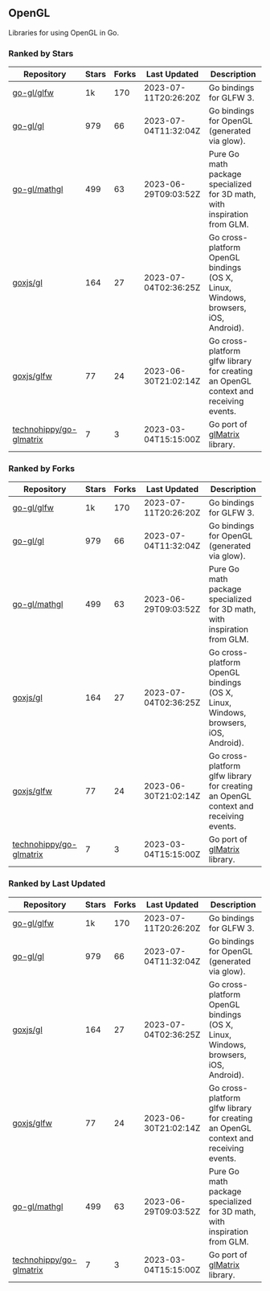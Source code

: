 ## OpenGL

Libraries for using OpenGL in Go.

### Ranked by Stars

| Repository | Stars | Forks | Last Updated | Description | 
|------------|-------|-------|--------------|-------------|
| [go-gl/glfw](https://github.com/go-gl/glfw) | 1k | 170 | 2023-07-11T20:26:20Z |  Go bindings for GLFW 3. |
| [go-gl/gl](https://github.com/go-gl/gl) | 979 | 66 | 2023-07-04T11:32:04Z |  Go bindings for OpenGL (generated via glow). |
| [go-gl/mathgl](https://github.com/go-gl/mathgl) | 499 | 63 | 2023-06-29T09:03:52Z |  Pure Go math package specialized for 3D math, with inspiration from GLM. |
| [goxjs/gl](https://github.com/goxjs/gl) | 164 | 27 | 2023-07-04T02:36:25Z |  Go cross-platform OpenGL bindings (OS X, Linux, Windows, browsers, iOS, Android). |
| [goxjs/glfw](https://github.com/goxjs/glfw) | 77 | 24 | 2023-06-30T21:02:14Z |  Go cross-platform glfw library for creating an OpenGL context and receiving events. |
| [technohippy/go-glmatrix](https://github.com/technohippy/go-glmatrix) | 7 | 3 | 2023-03-04T15:15:00Z |  Go port of [glMatrix](https://glmatrix.net/) library. |

### Ranked by Forks

| Repository | Stars | Forks | Last Updated | Description | 
|------------|-------|-------|--------------|-------------|
| [go-gl/glfw](https://github.com/go-gl/glfw) | 1k | 170 | 2023-07-11T20:26:20Z |  Go bindings for GLFW 3. |
| [go-gl/gl](https://github.com/go-gl/gl) | 979 | 66 | 2023-07-04T11:32:04Z |  Go bindings for OpenGL (generated via glow). |
| [go-gl/mathgl](https://github.com/go-gl/mathgl) | 499 | 63 | 2023-06-29T09:03:52Z |  Pure Go math package specialized for 3D math, with inspiration from GLM. |
| [goxjs/gl](https://github.com/goxjs/gl) | 164 | 27 | 2023-07-04T02:36:25Z |  Go cross-platform OpenGL bindings (OS X, Linux, Windows, browsers, iOS, Android). |
| [goxjs/glfw](https://github.com/goxjs/glfw) | 77 | 24 | 2023-06-30T21:02:14Z |  Go cross-platform glfw library for creating an OpenGL context and receiving events. |
| [technohippy/go-glmatrix](https://github.com/technohippy/go-glmatrix) | 7 | 3 | 2023-03-04T15:15:00Z |  Go port of [glMatrix](https://glmatrix.net/) library. |

### Ranked by Last Updated

| Repository | Stars | Forks | Last Updated | Description | 
|------------|-------|-------|--------------|-------------|
| [go-gl/glfw](https://github.com/go-gl/glfw) | 1k | 170 | 2023-07-11T20:26:20Z |  Go bindings for GLFW 3. |
| [go-gl/gl](https://github.com/go-gl/gl) | 979 | 66 | 2023-07-04T11:32:04Z |  Go bindings for OpenGL (generated via glow). |
| [goxjs/gl](https://github.com/goxjs/gl) | 164 | 27 | 2023-07-04T02:36:25Z |  Go cross-platform OpenGL bindings (OS X, Linux, Windows, browsers, iOS, Android). |
| [goxjs/glfw](https://github.com/goxjs/glfw) | 77 | 24 | 2023-06-30T21:02:14Z |  Go cross-platform glfw library for creating an OpenGL context and receiving events. |
| [go-gl/mathgl](https://github.com/go-gl/mathgl) | 499 | 63 | 2023-06-29T09:03:52Z |  Pure Go math package specialized for 3D math, with inspiration from GLM. |
| [technohippy/go-glmatrix](https://github.com/technohippy/go-glmatrix) | 7 | 3 | 2023-03-04T15:15:00Z |  Go port of [glMatrix](https://glmatrix.net/) library. |

